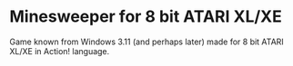 # Minesweeper for 8 bit ATARI XL/XE
 
 Game known from Windows 3.11 (and perhaps later) made for 8 bit ATARI XL/XE in Action! language.
